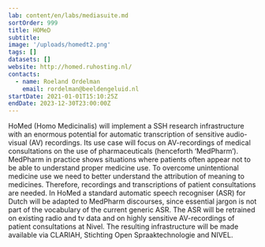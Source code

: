 ```yaml
---
lab: content/en/labs/mediasuite.md
sortOrder: 999
title: HOMeD
subtitle:
image: '/uploads/homedt2.png'
tags: []
datasets: []
website: http://homed.ruhosting.nl/
contacts:
  - name: Roeland Ordelman
    email: rordelman@beeldengeluid.nl
startDate: 2021-01-01T15:10:25Z
endDate: 2023-12-30T23:00:00Z
---
```


HoMed (Homo Medicinalis) will implement a SSH research infrastructure with an enormous potential for automatic transcription of sensitive audio-visual (AV) recordings. Its use case will focus on AV-recordings of medical consultations on the use of pharmaceuticals (henceforth ‘MedPharm’). MedPharm in practice shows situations where patients often appear not to be able to understand proper medicine use. To overcome unintentional medicine use we need to better understand the attribution of meaning to medicines. Therefore, recordings and transcriptions of patient consultations are needed. In HoMed a standard automatic speech recogniser (ASR) for Dutch will be adapted to MedPharm discourses, since essential jargon is not part of the vocabulary of the current generic ASR. The ASR will be retrained on existing radio and tv data and on highly sensitive AV-recordings of patient consultations at Nivel. The resulting infrastructure will be made available via CLARIAH, Stichting Open Spraaktechnologie and NIVEL.
